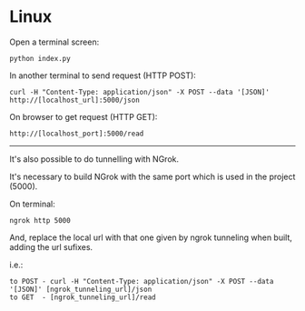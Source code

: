 # Linux

Open a terminal screen:

  ```python index.py```

In another terminal to send request (HTTP POST):

  ```curl -H "Content-Type: application/json" -X POST --data '[JSON]' http://[localhost_url]:5000/json```

On browser to get request (HTTP GET):

  ```http://[localhost_port]:5000/read```


---------------------------

It's also possible to do tunnelling with NGrok.

It's necessary to build NGrok with the same port which is used in the project (5000).

On terminal:

  ```ngrok http 5000```

And, replace the local url with that one given by ngrok tunneling when built, adding the url sufixes.

i.e.:

    to POST - curl -H "Content-Type: application/json" -X POST --data '[JSON]' [ngrok_tunneling_url]/json
    to GET  - [ngrok_tunneling_url]/read
